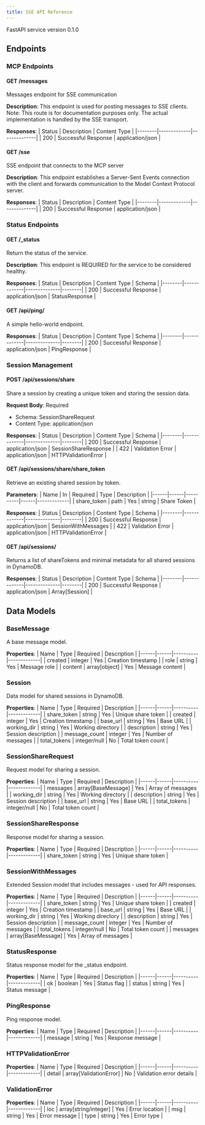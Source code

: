 ```yaml
---
title: SSE API Reference
---
```



FastAPI service version 0.1.0

## Endpoints

### MCP Endpoints

#### GET /messages

Messages endpoint for SSE communication

**Description**: This endpoint is used for posting messages to SSE clients.
Note: This route is for documentation purposes only.
The actual implementation is handled by the SSE transport.

**Responses**:
| Status | Description | Content Type |
|--------|-------------|--------------|
| 200 | Successful Response | application/json |

#### GET /sse

SSE endpoint that connects to the MCP server

**Description**: This endpoint establishes a Server-Sent Events connection with the client
and forwards communication to the Model Context Protocol server.

**Responses**:
| Status | Description | Content Type |
|--------|-------------|--------------|
| 200 | Successful Response | application/json |

### Status Endpoints

#### GET /_status

Return the status of the service.

**Description**: This endpoint is REQUIRED for the service to be considered healthy.

**Responses**:
| Status | Description | Content Type | Schema |
|--------|-------------|--------------|--------|
| 200 | Successful Response | application/json | StatusResponse |

#### GET /api/ping/

A simple hello-world endpoint.

**Responses**:
| Status | Description | Content Type | Schema |
|--------|-------------|--------------|--------|
| 200 | Successful Response | application/json | PingResponse |

### Session Management

#### POST /api/sessions/share

Share a session by creating a unique token and storing the session data.

**Request Body**: Required
- Schema: SessionShareRequest
- Content Type: application/json

**Responses**:
| Status | Description | Content Type | Schema |
|--------|-------------|--------------|--------|
| 200 | Successful Response | application/json | SessionShareResponse |
| 422 | Validation Error | application/json | HTTPValidationError |

#### GET /api/sessions/share/share_token

Retrieve an existing shared session by token.

**Parameters**:
| Name | In | Required | Type | Description |
|------|------|----------|------|-------------|
| share_token | path | Yes | string | Share Token |

**Responses**:
| Status | Description | Content Type | Schema |
|--------|-------------|--------------|--------|
| 200 | Successful Response | application/json | SessionWithMessages |
| 422 | Validation Error | application/json | HTTPValidationError |

#### GET /api/sessions/

Returns a list of shareTokens and minimal metadata for all shared sessions in DynamoDB.

**Responses**:
| Status | Description | Content Type | Schema |
|--------|-------------|--------------|--------|
| 200 | Successful Response | application/json | Array[Session] |

## Data Models

### BaseMessage

A base message model.

**Properties**:
| Name | Type | Required | Description |
|------|------|----------|-------------|
| created | integer | Yes | Creation timestamp |
| role | string | Yes | Message role |
| content | array[object] | Yes | Message content |

### Session

Data model for shared sessions in DynamoDB.

**Properties**:
| Name | Type | Required | Description |
|------|------|----------|-------------|
| share_token | string | Yes | Unique share token |
| created | integer | Yes | Creation timestamp |
| base_url | string | Yes | Base URL |
| working_dir | string | Yes | Working directory |
| description | string | Yes | Session description |
| message_count | integer | Yes | Number of messages |
| total_tokens | integer/null | No | Total token count |

### SessionShareRequest

Request model for sharing a session.

**Properties**:
| Name | Type | Required | Description |
|------|------|----------|-------------|
| messages | array[BaseMessage] | Yes | Array of messages |
| working_dir | string | Yes | Working directory |
| description | string | Yes | Session description |
| base_url | string | Yes | Base URL |
| total_tokens | integer/null | No | Total token count |

### SessionShareResponse

Response model for sharing a session.

**Properties**:
| Name | Type | Required | Description |
|------|------|----------|-------------|
| share_token | string | Yes | Unique share token |

### SessionWithMessages

Extended Session model that includes messages - used for API responses.

**Properties**:
| Name | Type | Required | Description |
|------|------|----------|-------------|
| share_token | string | Yes | Unique share token |
| created | integer | Yes | Creation timestamp |
| base_url | string | Yes | Base URL |
| working_dir | string | Yes | Working directory |
| description | string | Yes | Session description |
| message_count | integer | Yes | Number of messages |
| total_tokens | integer/null | No | Total token count |
| messages | array[BaseMessage] | Yes | Array of messages |

### StatusResponse

Status response model for the _status endpoint.

**Properties**:
| Name | Type | Required | Description |
|------|------|----------|-------------|
| ok | boolean | Yes | Status flag |
| status | string | Yes | Status message |

### PingResponse

Ping response model.

**Properties**:
| Name | Type | Required | Description |
|------|------|----------|-------------|
| message | string | Yes | Response message |

### HTTPValidationError

**Properties**:
| Name | Type | Required | Description |
|------|------|----------|-------------|
| detail | array[ValidationError] | No | Validation error details |

### ValidationError

**Properties**:
| Name | Type | Required | Description |
|------|------|----------|-------------|
| loc | array[string/integer] | Yes | Error location |
| msg | string | Yes | Error message |
| type | string | Yes | Error type |